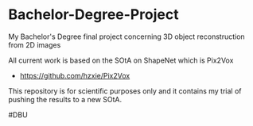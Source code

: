 # Bachelor-Degree-Project
My Bachelor's Degree final project concerning 3D object reconstruction from 2D images

All current work is based on the SOtA on ShapeNet which is Pix2Vox
  * https://github.com/hzxie/Pix2Vox


This repository is for scientific purposes only and it contains my trial of pushing the results to a new SOtA.

#DBU
